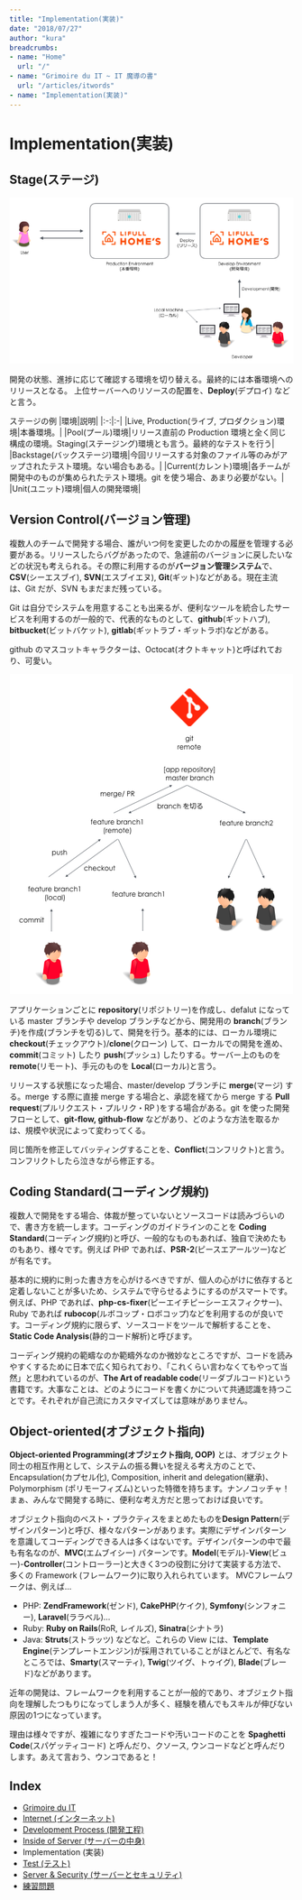 ```yaml
---
title: "Implementation(実装)"
date: "2018/07/27"
author: "kura"
breadcrumbs:
- name: "Home"
  url: "/"
- name: "Grimoire du IT ~ IT 魔導の書"
  url: "/articles/itwords"
- name: "Implementation(実装)"
---
```

# Implementation(実装)
## Stage(ステージ)
<div align="center"><img src="https://raw.githubusercontent.com/kurab/grimoireduit/images/06.png"></div>

開発の状態、進捗に応じて確認する環境を切り替える。最終的には本番環境へのリリースとなる。
上位サーバーへのリソースの配置を、**Deploy**(デプロイ) などと言う。

ステージの例
|環境|説明|
|:-:|:-|
|Live, Production(ライブ, プロダクション)環境|本番環境。|
|Pool(プール)環境|リリース直前の Production 環境と全く同じ構成の環境。Staging(ステージング)環境とも言う。最終的なテストを行う|
|Backstage(バックステージ)環境|今回リリースする対象のファイル等のみがアップされたテスト環境。ない場合もある。|
|Current(カレント)環境|各チームが開発中のものが集められたテスト環境。git を使う場合、あまり必要がない。|
|Unit(ユニット)環境|個人の開発環境|


## Version Control(バージョン管理)
複数人のチームで開発する場合、誰がいつ何を変更したのかの履歴を管理する必要がある。リリースしたらバグがあったので、急遽前のバージョンに戻したいなどの状況も考えられる。その際に利用するのが**バージョン管理システム**で、**CSV**(シーエスブイ), **SVN**(エスブイエヌ), **Git**(ギット)などがある。現在主流は、Git だが、SVN もまだまだ残っている。

Git は自分でシステムを用意することも出来るが、便利なツールを統合したサービスを利用するのが一般的で、代表的なものとして、**github**(ギットハブ), **bitbucket**(ビットバケット), **gitlab**(ギットラブ・ギットラボ)などがある。

github のマスコットキャラクターは、Octocat(オクトキャット)と呼ばれており、可愛い。


<div align="center"><img src="https://raw.githubusercontent.com/kurab/grimoireduit/images/07.png"></div>

アプリケーションごとに **repository**(リポジトリー)を作成し、defalut になっている master ブランチや develop ブランチなどから、開発用の **branch**(ブランチ)を作成(ブランチを切る)して、開発を行う。基本的には、ローカル環境に**checkout**(チェックアウト)/**clone**(クローン) して、ローカルでの開発を進め、**commit**(コミット) したり **push**(プッシュ) したりする。サーバー上のものを **remote**(リモート)、手元のものを **Local**(ローカル)と言う。

リリースする状態になった場合、master/develop ブランチに **merge**(マージ) する。merge する際に直接 merge する場合と、承認を経てから merge する **Pull request**(プルリクエスト・プルリク・RP )をする場合がある。git を使った開発フローとして、**git-flow, github-flow** などがあり、どのような方法を取るかは、規模や状況によって変わってくる。

同じ箇所を修正してバッティングすることを、**Conflict**(コンフリクト)と言う。コンフリクトしたら泣きながら修正する。


## Coding Standard(コーディング規約)
複数人で開発をする場合、体裁が整っていないとソースコードは読みづらいので、書き方を統一します。コーディングのガイドラインのことを **Coding Standard**(コーディング規約)と呼び、一般的なものもあれば、独自で決めたものもあり、様々です。例えば PHP であれば、**PSR-2**(ピースエアールツー)などが有名です。

基本的に規約に則った書き方を心がけるべきですが、個人の心がけに依存すると定着しないことが多いため、システムで守らせるようにするのがスマートです。例えば、PHP であれば、**php-cs-fixer**(ピーエイチピーシーエスフィクサー)、Ruby であれば **rubocop**(ルボコップ・ロボコップ)などを利用するのが良いです。コーディング規約に限らず、ソースコードをツールで解析することを、**Static Code Analysis**(静的コード解析)と呼びます。

コーディング規約の範疇なのか範疇外なのか微妙なところですが、コードを読みやすくするために日本で広く知られており、「これくらい言わなくてもやって当然」と思われているのが、**The Art of readable code**(リーダブルコード)という書籍です。大事なことは、どのようにコードを書くかについて共通認識を持つことです。それぞれが自己流にカスタマイズしては意味がありません。


## Object-oriented(オブジェクト指向)
**Object-oriented Programming(オブジェクト指向, OOP)** とは、オブジェクト同士の相互作用として、システムの振る舞いを捉える考え方のことで、Encapsulation(カプセル化), Composition, inherit and delegation(継承)、Polymorphism (ポリモーフィズム)といった特徴を持ちます。ナンノコッチャ！まぁ、みんなで開発する時に、便利な考え方だと思っておけば良いです。

オブジェクト指向のベスト・プラクティスをまとめたものを**Design Pattern**(デザインパターン)と呼び、様々なパターンがあります。実際にデザインパターンを意識してコーディングできる人は多くはないです。デザインパターンの中で最も有名なのが、**MVC**(エムブイシー) パターンです。**Model**(モデル)-**View**(ビュー)-**Controller**(コントローラー)と大きく3つの役割に分けて実装する方法で、多くの Framework (フレームワーク)に取り入れられています。
MVCフレームワークは、例えば…
- PHP: **ZendFramework**(ゼンド), **CakePHP**(ケイク), **Symfony**(シンフォニー), **Laravel**(ララベル)…
- Ruby: **Ruby on Rails**(RoR, レイルズ), **Sinatra**(シナトラ)
- Java: **Struts**(ストラッツ)
などなど。これらの View には、**Template Engine**(テンプレートエンジン)が採用されていることがほとんどで、有名なところでは、**Smarty**(スマーティ), **Twig**(ツイグ、トゥイグ), **Blade**(ブレード)などがあります。

近年の開発は、フレームワークを利用することが一般的であり、オブジェクト指向を理解したつもりになってしまう人が多く、経験を積んでもスキルが伸びない原因の1つになっています。

理由は様々ですが、複雑になりすぎたコードや汚いコードのことを **Spaghetti Code**(スパゲッティコード) と呼んだり、クソース, ウンコードなどと呼んだりします。あえて言おう、ウンコであると！


## Index
- [Grimoire du IT](../itwords.md)
- [Internet (インターネット)](./internet.md)
- [Development Process (開発工程)](./process.md)
- [Inside of Server (サーバーの中身)](./server.md)
- Implementation (実装)
- [Test (テスト)](./test.md)
- [Server & Security (サーバーとセキュリティ)](./security.md)
- [練習問題](./practice.md)
